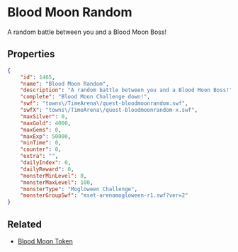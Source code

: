 # Blood Moon Random

A random battle between you and a Blood Moon Boss!

## Properties

```json
{
    "id": 1465,
    "name": "Blood Moon Random",
    "description": "A random battle between you and a Blood Moon Boss!",
    "complete": "Blood Moon Challenge down!",
    "swf": "towns\/TimeArena\/quest-bloodmoonrandom.swf",
    "swfX": "towns\/TimeArena\/quest-bloodmoonrandom-x.swf",
    "maxSilver": 0,
    "maxGold": 4000,
    "maxGems": 0,
    "maxExp": 50000,
    "minTime": 0,
    "counter": 0,
    "extra": "",
    "dailyIndex": 0,
    "dailyReward": 0,
    "monsterMinLevel": 0,
    "monsterMaxLevel": 100,
    "monsterType": "Mogloween Challenge",
    "monsterGroupSwf": "mset-arenamogloween-r1.swf?ver=2"
}
```

## Related

- [Blood Moon Token](../items/17696-blood-moon-token.md)


